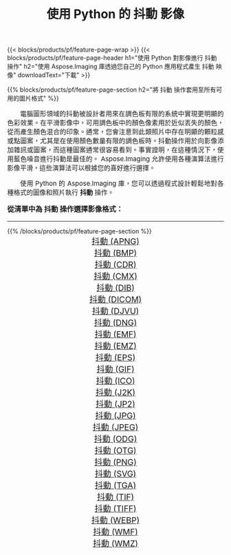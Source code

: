 ﻿---
title: 使用 Python 的 抖動 影像 
weight: 3920
url: /zh-hant/python-net/dither/ 
lang: zh-hant
langdirlevel: 2
locales: zh-hans,ja,it,ru,de,es,fr,nl,id,lt,pl,pt,vi,tr,ko,zh-hant,ar,hi,th,sv,cs,uk,he
description: 使用您自己的 Python 應用程式和伺服器 API 將 Aspose.Imaging 庫套用至 抖動 圖像和照片。
---

{{< blocks/products/pf/feature-page-wrap >}}
{{< blocks/products/pf/feature-page-header h1="使用 Python 對影像進行 抖動 操作" h2="使用 Aspose.Imaging 庫透過您自己的 Python 應用程式產生 抖動 映像" downloadText="下載" >}}


{{% blocks/products/pf/feature-page-section  h2="將 抖動 操作套用至所有可用的圖片格式" %}}
<p align="justify" style="text-indent:2em;font-size:15px;">
電腦圖形領域的抖動被設計者用來在調色板有限的系統中實現更明顯的色彩效果。在平滑影像中，可用調色板中的顏色像素用於近似丟失的顏色，從而產生顏色混合的印象。通常，您會注意到此類照片中存在明顯的顆粒感或點圖案，尤其是在使用顏色數量有限的調色板時。抖動操作用於向影像添加雜訊或圖案，而這種圖案通常很容易看到。事實證明，在這種情況下，使用藍色噪音進行抖動是最佳的。 Aspose.Imaging 允許使用各種演算法進行影像平滑，這些演算法可以根據您的喜好進行選擇。
</p>
<p align="justify" style="text-indent:2em;font-size:15px;">
使用 Python 的 Aspose.Imaging 庫，您可以透過程式設計輕鬆地對各種格式的圖像和照片執行 <b>抖動</b> 操作。
</p>
<h3 style="margin-top:16px;">
從清單中為 抖動 操作選擇影像格式：
</h3>
<hr/>
{{% /blocks/products/pf/feature-page-section %}}
<div class="container-fluid productfamilypage bg-gray">
    <div class="convertypes bg-gray agp-content section">
        <div class="container">
		<div class="row other-converters" style="gap: 10px;font-size: 19px;text-align:center;">
		    <div class='col-md-3 other-converter remove-lp remove-rp'><a href="/imaging/zh-hant/python-net/dither/apng/" style="padding:15px;">抖動 (APNG)</a></div><div class='col-md-3 other-converter remove-lp remove-rp'><a href="/imaging/zh-hant/python-net/dither/bmp/" style="padding:15px;">抖動 (BMP)</a></div><div class='col-md-3 other-converter remove-lp remove-rp'><a href="/imaging/zh-hant/python-net/dither/cdr/" style="padding:15px;">抖動 (CDR)</a></div><div class='col-md-3 other-converter remove-lp remove-rp'><a href="/imaging/zh-hant/python-net/dither/cmx/" style="padding:15px;">抖動 (CMX)</a></div><div class='col-md-3 other-converter remove-lp remove-rp'><a href="/imaging/zh-hant/python-net/dither/dib/" style="padding:15px;">抖動 (DIB)</a></div><div class='col-md-3 other-converter remove-lp remove-rp'><a href="/imaging/zh-hant/python-net/dither/dicom/" style="padding:15px;">抖動 (DICOM)</a></div><div class='col-md-3 other-converter remove-lp remove-rp'><a href="/imaging/zh-hant/python-net/dither/djvu/" style="padding:15px;">抖動 (DJVU)</a></div><div class='col-md-3 other-converter remove-lp remove-rp'><a href="/imaging/zh-hant/python-net/dither/dng/" style="padding:15px;">抖動 (DNG)</a></div><div class='col-md-3 other-converter remove-lp remove-rp'><a href="/imaging/zh-hant/python-net/dither/emf/" style="padding:15px;">抖動 (EMF)</a></div><div class='col-md-3 other-converter remove-lp remove-rp'><a href="/imaging/zh-hant/python-net/dither/emz/" style="padding:15px;">抖動 (EMZ)</a></div><div class='col-md-3 other-converter remove-lp remove-rp'><a href="/imaging/zh-hant/python-net/dither/eps/" style="padding:15px;">抖動 (EPS)</a></div><div class='col-md-3 other-converter remove-lp remove-rp'><a href="/imaging/zh-hant/python-net/dither/gif/" style="padding:15px;">抖動 (GIF)</a></div><div class='col-md-3 other-converter remove-lp remove-rp'><a href="/imaging/zh-hant/python-net/dither/ico/" style="padding:15px;">抖動 (ICO)</a></div><div class='col-md-3 other-converter remove-lp remove-rp'><a href="/imaging/zh-hant/python-net/dither/j2k/" style="padding:15px;">抖動 (J2K)</a></div><div class='col-md-3 other-converter remove-lp remove-rp'><a href="/imaging/zh-hant/python-net/dither/jp2/" style="padding:15px;">抖動 (JP2)</a></div><div class='col-md-3 other-converter remove-lp remove-rp'><a href="/imaging/zh-hant/python-net/dither/jpg/" style="padding:15px;">抖動 (JPG)</a></div><div class='col-md-3 other-converter remove-lp remove-rp'><a href="/imaging/zh-hant/python-net/dither/jpeg/" style="padding:15px;">抖動 (JPEG)</a></div><div class='col-md-3 other-converter remove-lp remove-rp'><a href="/imaging/zh-hant/python-net/dither/odg/" style="padding:15px;">抖動 (ODG)</a></div><div class='col-md-3 other-converter remove-lp remove-rp'><a href="/imaging/zh-hant/python-net/dither/otg/" style="padding:15px;">抖動 (OTG)</a></div><div class='col-md-3 other-converter remove-lp remove-rp'><a href="/imaging/zh-hant/python-net/dither/png/" style="padding:15px;">抖動 (PNG)</a></div><div class='col-md-3 other-converter remove-lp remove-rp'><a href="/imaging/zh-hant/python-net/dither/svg/" style="padding:15px;">抖動 (SVG)</a></div><div class='col-md-3 other-converter remove-lp remove-rp'><a href="/imaging/zh-hant/python-net/dither/tga/" style="padding:15px;">抖動 (TGA)</a></div><div class='col-md-3 other-converter remove-lp remove-rp'><a href="/imaging/zh-hant/python-net/dither/tif/" style="padding:15px;">抖動 (TIF)</a></div><div class='col-md-3 other-converter remove-lp remove-rp'><a href="/imaging/zh-hant/python-net/dither/tiff/" style="padding:15px;">抖動 (TIFF)</a></div><div class='col-md-3 other-converter remove-lp remove-rp'><a href="/imaging/zh-hant/python-net/dither/webp/" style="padding:15px;">抖動 (WEBP)</a></div><div class='col-md-3 other-converter remove-lp remove-rp'><a href="/imaging/zh-hant/python-net/dither/wmf/" style="padding:15px;">抖動 (WMF)</a></div><div class='col-md-3 other-converter remove-lp remove-rp'><a href="/imaging/zh-hant/python-net/dither/wmz/" style="padding:15px;">抖動 (WMZ)</a></div>
                </div>
        </div>
    </div>
</div>
<br/>
